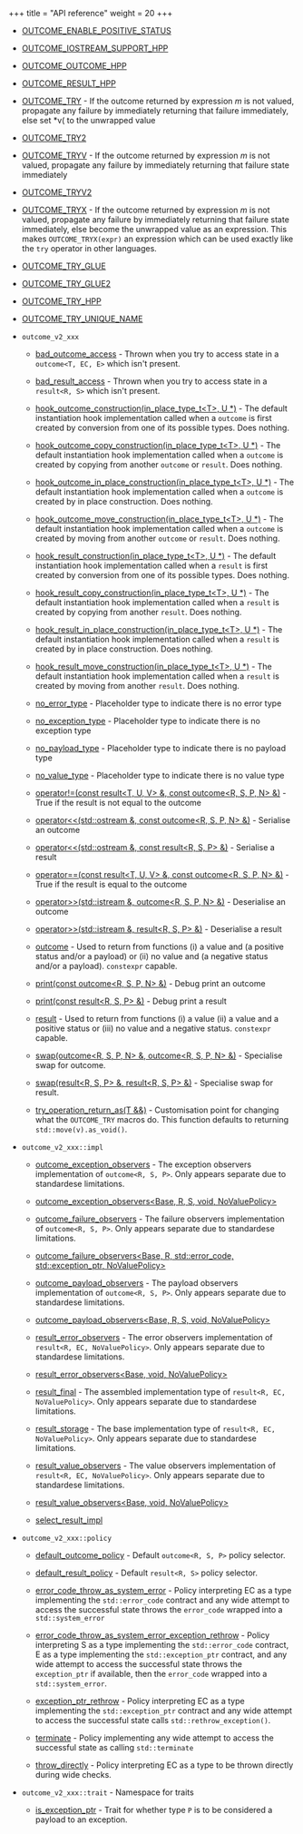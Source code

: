 +++
title = "API reference"
weight = 20
+++
  - [OUTCOME\_ENABLE\_POSITIVE\_STATUS](doc_result.md#result.hpp "OUTCOME_ENABLE_POSITIVE_STATUS")

  - [OUTCOME\_IOSTREAM\_SUPPORT\_HPP](doc_iostream_support.md#iostream_support.hpp "OUTCOME_IOSTREAM_SUPPORT_HPP")

  - [OUTCOME\_OUTCOME\_HPP](doc_outcome.md#outcome.hpp "OUTCOME_OUTCOME_HPP")

  - [OUTCOME\_RESULT\_HPP](doc_result.md#result.hpp "OUTCOME_RESULT_HPP")

  - [OUTCOME\_TRY](doc_try.md#OUTCOME_TRY "OUTCOME_TRY") - If the outcome returned by expression *m* is not valued, propagate any failure by immediately returning that failure immediately, else set \*v( to the unwrapped value

  - [OUTCOME\_TRY2](doc_try.md#try.hpp "OUTCOME_TRY2")

  - [OUTCOME\_TRYV](doc_try.md#OUTCOME_TRYV "OUTCOME_TRYV") - If the outcome returned by expression *m* is not valued, propagate any failure by immediately returning that failure state immediately

  - [OUTCOME\_TRYV2](doc_try.md#try.hpp "OUTCOME_TRYV2")

  - [OUTCOME\_TRYX](doc_try.md#OUTCOME_TRYX "OUTCOME_TRYX") - If the outcome returned by expression *m* is not valued, propagate any failure by immediately returning that failure state immediately, else become the unwrapped value as an expression. This makes `OUTCOME_TRYX(expr)` an expression which can be used exactly like the `try` operator in other languages.

  - [OUTCOME\_TRY\_GLUE](doc_try.md#try.hpp "OUTCOME_TRY_GLUE")

  - [OUTCOME\_TRY\_GLUE2](doc_try.md#try.hpp "OUTCOME_TRY_GLUE2")

  - [OUTCOME\_TRY\_HPP](doc_try.md#try.hpp "OUTCOME_TRY_HPP")

  - [OUTCOME\_TRY\_UNIQUE\_NAME](doc_try.md#try.hpp "OUTCOME_TRY_UNIQUE_NAME")

  - `outcome_v2_xxx`
    
      - [bad\_outcome\_access](doc_outcome.md#outcome_v2_xxx::bad_outcome_access "outcome_v2_xxx::bad_outcome_access") - Thrown when you try to access state in a `outcome<T, EC, E>` which isn't present.
    
      - [bad\_result\_access](doc_result.md#outcome_v2_xxx::bad_result_access "outcome_v2_xxx::bad_result_access") - Thrown when you try to access state in a `result<R, S>` which isn't present.
    
      - [hook\_outcome\_construction(in\_place\_type\_t\<T\>, U \*)](doc_outcome.md#outcome_v2_xxx::hook_outcome_construction(in_place_type_t-T-,U*) "outcome_v2_xxx::hook_outcome_construction(in_place_type_t\<T\>, U *)") - The default instantiation hook implementation called when a `outcome` is first created by conversion from one of its possible types. Does nothing.
    
      - [hook\_outcome\_copy\_construction(in\_place\_type\_t\<T\>, U \*)](doc_outcome.md#outcome_v2_xxx::hook_outcome_copy_construction(in_place_type_t-T-,U*) "outcome_v2_xxx::hook_outcome_copy_construction(in_place_type_t\<T\>, U *)") - The default instantiation hook implementation called when a `outcome` is created by copying from another `outcome` or `result`. Does nothing.
    
      - [hook\_outcome\_in\_place\_construction(in\_place\_type\_t\<T\>, U \*)](doc_outcome.md#outcome_v2_xxx::hook_outcome_in_place_construction(in_place_type_t-T-,U*) "outcome_v2_xxx::hook_outcome_in_place_construction(in_place_type_t\<T\>, U *)") - The default instantiation hook implementation called when a `outcome` is created by in place construction. Does nothing.
    
      - [hook\_outcome\_move\_construction(in\_place\_type\_t\<T\>, U \*)](doc_outcome.md#outcome_v2_xxx::hook_outcome_move_construction(in_place_type_t-T-,U*) "outcome_v2_xxx::hook_outcome_move_construction(in_place_type_t\<T\>, U *)") - The default instantiation hook implementation called when a `outcome` is created by moving from another `outcome` or `result`. Does nothing.
    
      - [hook\_result\_construction(in\_place\_type\_t\<T\>, U \*)](doc_result.md#outcome_v2_xxx::hook_result_construction(in_place_type_t-T-,U*) "outcome_v2_xxx::hook_result_construction(in_place_type_t\<T\>, U *)") - The default instantiation hook implementation called when a `result` is first created by conversion from one of its possible types. Does nothing.
    
      - [hook\_result\_copy\_construction(in\_place\_type\_t\<T\>, U \*)](doc_result.md#outcome_v2_xxx::hook_result_copy_construction(in_place_type_t-T-,U*) "outcome_v2_xxx::hook_result_copy_construction(in_place_type_t\<T\>, U *)") - The default instantiation hook implementation called when a `result` is created by copying from another `result`. Does nothing.
    
      - [hook\_result\_in\_place\_construction(in\_place\_type\_t\<T\>, U \*)](doc_result.md#outcome_v2_xxx::hook_result_in_place_construction(in_place_type_t-T-,U*) "outcome_v2_xxx::hook_result_in_place_construction(in_place_type_t\<T\>, U *)") - The default instantiation hook implementation called when a `result` is created by in place construction. Does nothing.
    
      - [hook\_result\_move\_construction(in\_place\_type\_t\<T\>, U \*)](doc_result.md#outcome_v2_xxx::hook_result_move_construction(in_place_type_t-T-,U*) "outcome_v2_xxx::hook_result_move_construction(in_place_type_t\<T\>, U *)") - The default instantiation hook implementation called when a `result` is created by moving from another `result`. Does nothing.
    
      - [no\_error\_type](doc_result.md#outcome_v2_xxx::no_error_type "outcome_v2_xxx::no_error_type") - Placeholder type to indicate there is no error type
    
      - [no\_exception\_type](doc_outcome.md#outcome_v2_xxx::no_exception_type "outcome_v2_xxx::no_exception_type") - Placeholder type to indicate there is no exception type
    
      - [no\_payload\_type](doc_outcome.md#outcome_v2_xxx::no_payload_type "outcome_v2_xxx::no_payload_type") - Placeholder type to indicate there is no payload type
    
      - [no\_value\_type](doc_result.md#outcome_v2_xxx::no_value_type "outcome_v2_xxx::no_value_type") - Placeholder type to indicate there is no value type
    
      - [operator\!=(const result\<T, U, V\> &, const outcome\<R, S, P, N\> &)](doc_outcome.md#outcome_v2_xxx::operator!=(constresult-T,U,V-&,constoutcome-R,S,P,N-&) "outcome_v2_xxx::operator!=(const result\<T, U, V\> &, const outcome\<R, S, P, N\> &)") - True if the result is not equal to the outcome
    
      - [operator\<\<(std::ostream &, const outcome\<R, S, P, N\> &)](doc_iostream_support.md#outcome_v2_xxx::operator--(std::ostream&,constoutcome-R,S,P,N-&) "outcome_v2_xxx::operator\<\<(std::ostream &, const outcome\<R, S, P, N\> &)") - Serialise an outcome
    
      - [operator\<\<(std::ostream &, const result\<R, S, P\> &)](doc_iostream_support.md#outcome_v2_xxx::operator--(std::ostream&,constresult-R,S,P-&) "outcome_v2_xxx::operator\<\<(std::ostream &, const result\<R, S, P\> &)") - Serialise a result
    
      - [operator==(const result\<T, U, V\> &, const outcome\<R, S, P, N\> &)](doc_outcome.md#outcome_v2_xxx::operator==(constresult-T,U,V-&,constoutcome-R,S,P,N-&) "outcome_v2_xxx::operator==(const result\<T, U, V\> &, const outcome\<R, S, P, N\> &)") - True if the result is equal to the outcome
    
      - [operator\>\>(std::istream &, outcome\<R, S, P, N\> &)](doc_iostream_support.md#outcome_v2_xxx::operator--(std::istream&,outcome-R,S,P,N-&) "outcome_v2_xxx::operator\>\>(std::istream &, outcome\<R, S, P, N\> &)") - Deserialise an outcome
    
      - [operator\>\>(std::istream &, result\<R, S, P\> &)](doc_iostream_support.md#outcome_v2_xxx::operator--(std::istream&,result-R,S,P-&) "outcome_v2_xxx::operator\>\>(std::istream &, result\<R, S, P\> &)") - Deserialise a result
    
      - [outcome](doc_outcome.md#outcome_v2_xxx::outcome-R,S,P,NoValuePolicy- "outcome_v2_xxx::outcome\<R, S, P, NoValuePolicy\>") - Used to return from functions (i) a value and (a positive status and/or a payload) or (ii) no value and (a negative status and/or a payload). `constexpr` capable.
    
      - [print(const outcome\<R, S, P, N\> &)](doc_iostream_support.md#outcome_v2_xxx::print(constoutcome-R,S,P,N-&) "outcome_v2_xxx::print(const outcome\<R, S, P, N\> &)") - Debug print an outcome
    
      - [print(const result\<R, S, P\> &)](doc_iostream_support.md#outcome_v2_xxx::print(constresult-R,S,P-&) "outcome_v2_xxx::print(const result\<R, S, P\> &)") - Debug print a result
    
      - [result](doc_result.md#outcome_v2_xxx::result-R,S,NoValuePolicy- "outcome_v2_xxx::result\<R, S, NoValuePolicy\>") - Used to return from functions (i) a value (ii) a value and a positive status or (iii) no value and a negative status. `constexpr` capable.
    
      - [swap(outcome\<R, S, P, N\> &, outcome\<R, S, P, N\> &)](doc_outcome.md#outcome_v2_xxx::swap(outcome-R,S,P,N-&,outcome-R,S,P,N-&) "outcome_v2_xxx::swap(outcome\<R, S, P, N\> &, outcome\<R, S, P, N\> &)") - Specialise swap for outcome.
    
      - [swap(result\<R, S, P\> &, result\<R, S, P\> &)](doc_result.md#outcome_v2_xxx::swap(result-R,S,P-&,result-R,S,P-&) "outcome_v2_xxx::swap(result\<R, S, P\> &, result\<R, S, P\> &)") - Specialise swap for result.
    
      - [try\_operation\_return\_as(T &&)](doc_try.md#outcome_v2_xxx::try_operation_return_as(T&&) "outcome_v2_xxx::try_operation_return_as(T &&)") - Customisation point for changing what the `OUTCOME_TRY` macros do. This function defaults to returning `std::move(v).as_void()`.

  - `outcome_v2_xxx::impl`
    
      - [outcome\_exception\_observers](doc_outcome.md#outcome_v2_xxx::impl::outcome_exception_observers-Base,R,S,P,NoValuePolicy- "outcome_v2_xxx::impl::outcome_exception_observers\<Base, R, S, P, NoValuePolicy\>") - The exception observers implementation of `outcome<R, S, P>`. Only appears separate due to standardese limitations.
    
      - [outcome\_exception\_observers\<Base, R, S, void, NoValuePolicy\>](doc_outcome.md#outcome.hpp "outcome_v2_xxx::impl::outcome_exception_observers\<Base, R, S, void, NoValuePolicy\>")
    
      - [outcome\_failure\_observers](doc_outcome.md#outcome_v2_xxx::impl::outcome_failure_observers-Base,R,S,P,NoValuePolicy- "outcome_v2_xxx::impl::outcome_failure_observers\<Base, R, S, P, NoValuePolicy\>") - The failure observers implementation of `outcome<R, S, P>`. Only appears separate due to standardese limitations.
    
      - [outcome\_failure\_observers\<Base, R, std::error\_code, std::exception\_ptr, NoValuePolicy\>](doc_outcome.md#outcome.hpp "outcome_v2_xxx::impl::outcome_failure_observers\<Base, R, std::error_code, std::exception_ptr, NoValuePolicy\>")
    
      - [outcome\_payload\_observers](doc_outcome.md#outcome_v2_xxx::impl::outcome_payload_observers-Base,R,S,P,NoValuePolicy- "outcome_v2_xxx::impl::outcome_payload_observers\<Base, R, S, P, NoValuePolicy\>") - The payload observers implementation of `outcome<R, S, P>`. Only appears separate due to standardese limitations.
    
      - [outcome\_payload\_observers\<Base, R, S, void, NoValuePolicy\>](doc_outcome.md#outcome.hpp "outcome_v2_xxx::impl::outcome_payload_observers\<Base, R, S, void, NoValuePolicy\>")
    
      - [result\_error\_observers](doc_result.md#outcome_v2_xxx::impl::result_error_observers-Base,EC,NoValuePolicy- "outcome_v2_xxx::impl::result_error_observers\<Base, EC, NoValuePolicy\>") - The error observers implementation of `result<R, EC, NoValuePolicy>`. Only appears separate due to standardese limitations.
    
      - [result\_error\_observers\<Base, void, NoValuePolicy\>](doc_result.md#result.hpp "outcome_v2_xxx::impl::result_error_observers\<Base, void, NoValuePolicy\>")
    
      - [result\_final](doc_result.md#outcome_v2_xxx::impl::result_final-R,S,NoValuePolicy- "outcome_v2_xxx::impl::result_final\<R, S, NoValuePolicy\>") - The assembled implementation type of `result<R, EC, NoValuePolicy>`. Only appears separate due to standardese limitations.
    
      - [result\_storage](doc_result.md#outcome_v2_xxx::impl::result_storage-R,EC,NoValuePolicy- "outcome_v2_xxx::impl::result_storage\<R, EC, NoValuePolicy\>") - The base implementation type of `result<R, EC, NoValuePolicy>`. Only appears separate due to standardese limitations.
    
      - [result\_value\_observers](doc_result.md#outcome_v2_xxx::impl::result_value_observers-Base,R,NoValuePolicy- "outcome_v2_xxx::impl::result_value_observers\<Base, R, NoValuePolicy\>") - The value observers implementation of `result<R, EC, NoValuePolicy>`. Only appears separate due to standardese limitations.
    
      - [result\_value\_observers\<Base, void, NoValuePolicy\>](doc_result.md#result.hpp "outcome_v2_xxx::impl::result_value_observers\<Base, void, NoValuePolicy\>")
    
      - [select\_result\_impl](doc_result.md#result.hpp "outcome_v2_xxx::impl::select_result_impl\<R, EC, NoValuePolicy\>")

  - `outcome_v2_xxx::policy`
    
      - [default\_outcome\_policy](doc_outcome.md#outcome_v2_xxx::policy::default_outcome_policy-R,S,P- "outcome_v2_xxx::policy::default_outcome_policy\<R, S, P\>") - Default `outcome<R, S, P>` policy selector.
    
      - [default\_result\_policy](doc_result.md#outcome_v2_xxx::policy::default_result_policy-EC- "outcome_v2_xxx::policy::default_result_policy\<EC\>") - Default `result<R, S>` policy selector.
    
      - [error\_code\_throw\_as\_system\_error](doc_result.md#outcome_v2_xxx::policy::error_code_throw_as_system_error-EC- "outcome_v2_xxx::policy::error_code_throw_as_system_error\<EC\>") - Policy interpreting EC as a type implementing the `std::error_code` contract and any wide attempt to access the successful state throws the `error_code` wrapped into a `std::system_error`
    
      - [error\_code\_throw\_as\_system\_error\_exception\_rethrow](doc_outcome.md#outcome_v2_xxx::policy::error_code_throw_as_system_error_exception_rethrow-R,S,P- "outcome_v2_xxx::policy::error_code_throw_as_system_error_exception_rethrow\<R, S, P\>") - Policy interpreting S as a type implementing the `std::error_code` contract, E as a type implementing the `std::exception_ptr` contract, and any wide attempt to access the successful state throws the `exception_ptr` if available, then the `error_code` wrapped into a `std::system_error`.
    
      - [exception\_ptr\_rethrow](doc_result.md#outcome_v2_xxx::policy::exception_ptr_rethrow-EC- "outcome_v2_xxx::policy::exception_ptr_rethrow\<EC\>") - Policy interpreting EC as a type implementing the `std::exception_ptr` contract and any wide attempt to access the successful state calls `std::rethrow_exception()`.
    
      - [terminate](doc_result.md#outcome_v2_xxx::policy::terminate "outcome_v2_xxx::policy::terminate") - Policy implementing any wide attempt to access the successful state as calling `std::terminate`
    
      - [throw\_directly](doc_result.md#outcome_v2_xxx::policy::throw_directly-EC- "outcome_v2_xxx::policy::throw_directly\<EC\>") - Policy interpreting EC as a type to be thrown directly during wide checks.

  - `outcome_v2_xxx::trait` - Namespace for traits
    
      - [is\_exception\_ptr](doc_outcome.md#outcome_v2_xxx::trait::is_exception_ptr-P- "outcome_v2_xxx::trait::is_exception_ptr\<P\>") - Trait for whether type `P` is to be considered a payload to an exception.
